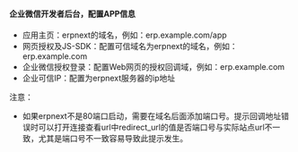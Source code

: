 #### 企业微信开发者后台，配置APP信息
- 应用主页：erpnext的域名，例如：erp.example.com/app
- 网页授权及JS-SDK：配置可信域名为erpnext的域名，例如：erp.example.com
- 企业微信授权登录：配置Web网页的授权回调域，例如：erp.example.com
- 企业可信IP：配置为erpnext服务器的ip地址

注意：
- 如果erpnext不是80端口启动，需要在域名后面添加端口号。提示回调地址错误时可以打开连接查看url中redirect_url的值是否端口号与实际站点url不一致，尤其是端口号不一致容易导致此提示发生。